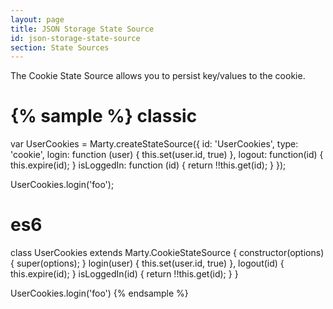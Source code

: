 ```yaml
---
layout: page
title: JSON Storage State Source
id: json-storage-state-source
section: State Sources
---
```


The Cookie State Source allows you to persist key/values to the cookie.

{% sample %}
classic
=======
var UserCookies = Marty.createStateSource({
  id: 'UserCookies',
  type: 'cookie',
  login: function (user) {
    this.set(user.id, true)
  },
  logout: function(id) {
    this.expire(id);
  }
  isLoggedIn: function (id) {
    return !!this.get(id);
  }
});

UserCookies.login('foo');

es6
===
class UserCookies extends Marty.CookieStateSource {
  constructor(options) {
    super(options);
  }
  login(user) {
    this.set(user.id, true)
  },
  logout(id) {
    this.expire(id);
  }
  isLoggedIn(id) {
    return !!this.get(id);
  }
}

UserCookies.login('foo')
{% endsample %}